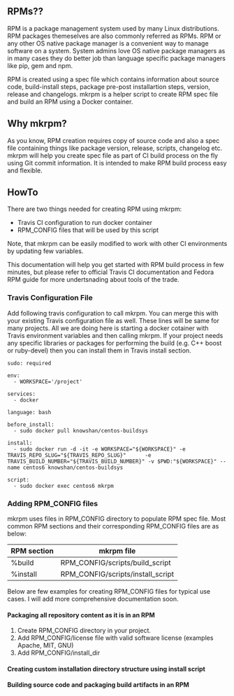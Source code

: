 ## RPMs?? 
RPM is a package management system used by many Linux distributions. RPM packages themeselves are also commonly referred as RPMs. RPM or any other OS native package manager is a convenient way to manage software on a system. System admins love OS native package managers as in many cases they do better job than language specific package managers like pip, gem and npm.

RPM is created using a spec file which contains information about source code, build-install steps, package pre-post installartion steps, version, release and changelogs. mkrpm is a helper script to create RPM spec file and build an RPM using a Docker container.

## Why mkrpm?
As you know, RPM creation requires copy of source code and also a spec file containing things like package version, release, scripts, changelog etc. mkrpm will help you create spec file as part of CI build process on the fly using Git commit information. It is intended to make RPM build process easy and flexible.

## HowTo
There are two things needed for creating RPM using mkrpm:
 * Travis CI configuration to run docker container
 * RPM_CONFIG files that will be used by this script

Note, that mkrpm can be easily modified to work with other CI environments by updating few variables.

This documentation will help you get started with RPM build process in few minutes, but please refer to official Travis CI documentation and Fedora RPM guide for more undertsnading about tools of the trade.

### Travis Configuration File
Add following travis configuration to call mkrpm. You can merge this with your existing Travis configuration file as well. These lines will be same for many projects. All we are doing here is starting a docker cotainer with Travis environment variables and then calling mkrpm. If your project needs any specific libraries or packages for performing the build (e.g. C++ boost or ruby-devel) then you can install them in Travis install section.


	sudo: required

	env:
	  - WORKSPACE='/project'

	services:
	  - docker

	language: bash

	before_install:
	  - sudo docker pull knowshan/centos-buildsys

	install:
	  - sudo docker run -d -it -e WORKSPACE="${WORKSPACE}" -e TRAVIS_REPO_SLUG="${TRAVIS_REPO_SLUG}" 	  -e TRAVIS_BUILD_NUMBER="${TRAVIS_BUILD_NUMBER}" -v $PWD:"${WORKSPACE}" --name centos6 knowshan/centos-buildsys

	script:
	  - sudo docker exec centos6 mkrpm



### Adding RPM_CONFIG files
mkrpm uses files in RPM_CONFIG directory to populate RPM spec file. Most common RPM sections and their corresponding RPM\_CONFIG files are as below:

| RPM section     | mkrpm file    |
| ------------    | -----------   |
| %build          | RPM_CONFIG/scripts/build_script |
| %install        | RPM_CONFIG/scripts/install_script | 


Below are few examples for creating RPM_CONFIG files for typical use cases. I will add more comprehensive documentation soon.

#### Packaging all repository content as it is in an RPM

1. Create RPM_CONFIG directory in your project.
2. Add RPM_CONFIG/license file with valid software license (examples Apache, MIT, GNU)
3. Add RPM_CONFIG/install\_dir 


#### Creating  custom installation directory structure using install script


#### Building source code and packaging build artifacts in an RPM
